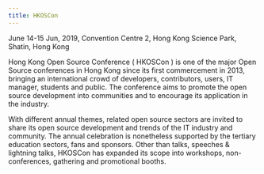 ```yaml
---
title: HKOSCon
---
```

June 14-15 Jun, 2019, Convention Centre 2, Hong Kong Science Park, Shatin, Hong Kong

Hong Kong Open Source Conference ( HKOSCon ) is one of the major Open Source conferences in Hong Kong since its first commercement in 2013, bringing an international crowd of developers, contributors, users, IT manager, students and public. The conference aims to promote the open source development into communities and to encourage its application in the industry.

With different annual themes, related open source sectors are invited to share its open source development and trends of the IT industry and community. The annual celebration is nonetheless supported by the tertiary education sectors, fans and sponsors. Other than talks, speeches & lightning talks, HKOSCon has expanded its scope into workshops, non-conferences, gathering and promotional booths.
